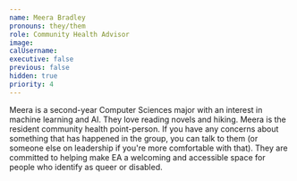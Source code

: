```yaml
---
name: Meera Bradley
pronouns: they/them
role: Community Health Advisor
image:
calUsername:
executive: false
previous: false
hidden: true
priority: 4
---
```

Meera is a second-year Computer Sciences major with an interest in machine learning and AI. They love reading novels and hiking. Meera is the resident community health point-person. If you have any concerns about something that has happened in the group, you can talk to them (or someone else on leadership if you're more comfortable with that). They are committed to helping make EA a welcoming and accessible space for people who identify as queer or disabled.